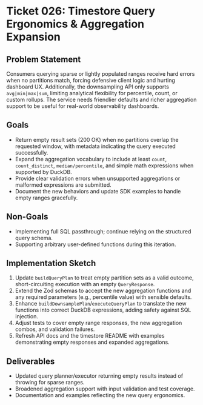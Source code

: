 # Ticket 026: Timestore Query Ergonomics & Aggregation Expansion

## Problem Statement
Consumers querying sparse or lightly populated ranges receive hard errors when no partitions match, forcing defensive client logic and hurting dashboard UX. Additionally, the downsampling API only supports `avg|min|max|sum`, limiting analytical flexibility for percentile, count, or custom rollups. The service needs friendlier defaults and richer aggregation support to be useful for real-world observability dashboards.

## Goals
- Return empty result sets (200 OK) when no partitions overlap the requested window, with metadata indicating the query executed successfully.
- Expand the aggregation vocabulary to include at least `count`, `count_distinct`, `median/percentile`, and simple math expressions when supported by DuckDB.
- Provide clear validation errors when unsupported aggregations or malformed expressions are submitted.
- Document the new behaviors and update SDK examples to handle empty ranges gracefully.

## Non-Goals
- Implementing full SQL passthrough; continue relying on the structured query schema.
- Supporting arbitrary user-defined functions during this iteration.

## Implementation Sketch
1. Update `buildQueryPlan` to treat empty partition sets as a valid outcome, short-circuiting execution with an empty `QueryResponse`.
2. Extend the Zod schemas to accept the new aggregation functions and any required parameters (e.g., percentile value) with sensible defaults.
3. Enhance `buildDownsamplePlan`/`executeQueryPlan` to translate the new functions into correct DuckDB expressions, adding safety against SQL injection.
4. Adjust tests to cover empty range responses, the new aggregation combos, and validation failures.
5. Refresh API docs and the timestore README with examples demonstrating empty responses and expanded aggregations.

## Deliverables
- Updated query planner/executor returning empty results instead of throwing for sparse ranges.
- Broadened aggregation support with input validation and test coverage.
- Documentation and examples reflecting the new query ergonomics.

